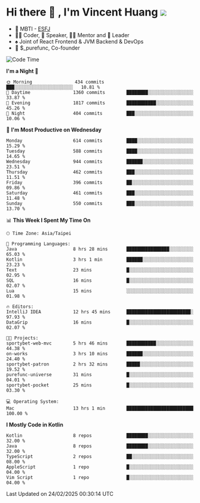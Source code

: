 # Hi there 👋 , I'm Vincent Huang ![](https://komarev.com/ghpvc/?username=Jian-Min-Huang)
- 👀 MBTI - [ESFJ](https://www.16personalities.com/esfj-personality)
- 👨‍💻 Coder, 🎤 Speaker, 👨‍🏫 Mentor and 🚀 Leader
- ♠️ Joint of React Frontend & JVM Backend & DevOps
- 💼 $_purefunc, Co-founder

<!--START_SECTION:waka-->
![Code Time](http://img.shields.io/badge/Code%20Time-4%2C923%20hrs%2026%20mins-blue)

**I'm a Night 🦉** 

```text
🌞 Morning                434 commits         ███░░░░░░░░░░░░░░░░░░░░░░   10.81 % 
🌆 Daytime                1360 commits        ████████░░░░░░░░░░░░░░░░░   33.87 % 
🌃 Evening                1817 commits        ███████████░░░░░░░░░░░░░░   45.26 % 
🌙 Night                  404 commits         ███░░░░░░░░░░░░░░░░░░░░░░   10.06 % 
```
📅 **I'm Most Productive on Wednesday** 

```text
Monday                   614 commits         ████░░░░░░░░░░░░░░░░░░░░░   15.29 % 
Tuesday                  588 commits         ████░░░░░░░░░░░░░░░░░░░░░   14.65 % 
Wednesday                944 commits         ██████░░░░░░░░░░░░░░░░░░░   23.51 % 
Thursday                 462 commits         ███░░░░░░░░░░░░░░░░░░░░░░   11.51 % 
Friday                   396 commits         ██░░░░░░░░░░░░░░░░░░░░░░░   09.86 % 
Saturday                 461 commits         ███░░░░░░░░░░░░░░░░░░░░░░   11.48 % 
Sunday                   550 commits         ███░░░░░░░░░░░░░░░░░░░░░░   13.70 % 
```


📊 **This Week I Spent My Time On** 

```text
🕑︎ Time Zone: Asia/Taipei

💬 Programming Languages: 
Java                     8 hrs 28 mins       ████████████████░░░░░░░░░   65.03 % 
Kotlin                   3 hrs 1 min         ██████░░░░░░░░░░░░░░░░░░░   23.23 % 
Text                     23 mins             █░░░░░░░░░░░░░░░░░░░░░░░░   02.95 % 
SQL                      16 mins             █░░░░░░░░░░░░░░░░░░░░░░░░   02.07 % 
Lua                      15 mins             ░░░░░░░░░░░░░░░░░░░░░░░░░   01.98 % 

🔥 Editors: 
IntelliJ IDEA            12 hrs 45 mins      ████████████████████████░   97.93 % 
DataGrip                 16 mins             █░░░░░░░░░░░░░░░░░░░░░░░░   02.07 % 

🐱‍💻 Projects: 
sportybet-web-mvc        5 hrs 46 mins       ███████████░░░░░░░░░░░░░░   44.38 % 
on-works                 3 hrs 10 mins       ██████░░░░░░░░░░░░░░░░░░░   24.40 % 
sportybet-patron         2 hrs 32 mins       █████░░░░░░░░░░░░░░░░░░░░   19.52 % 
purefunc-universe        31 mins             █░░░░░░░░░░░░░░░░░░░░░░░░   04.01 % 
sportybet-pocket         25 mins             █░░░░░░░░░░░░░░░░░░░░░░░░   03.30 % 

💻 Operating System: 
Mac                      13 hrs 1 min        █████████████████████████   100.00 % 
```

**I Mostly Code in Kotlin** 

```text
Kotlin                   8 repos             ████████░░░░░░░░░░░░░░░░░   32.00 % 
Java                     8 repos             ████████░░░░░░░░░░░░░░░░░   32.00 % 
TypeScript               2 repos             ██░░░░░░░░░░░░░░░░░░░░░░░   08.00 % 
AppleScript              1 repo              █░░░░░░░░░░░░░░░░░░░░░░░░   04.00 % 
Vim Script               1 repo              █░░░░░░░░░░░░░░░░░░░░░░░░   04.00 % 
```




 Last Updated on 24/02/2025 00:30:14 UTC
<!--END_SECTION:waka-->
